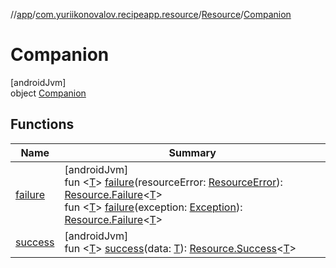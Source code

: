 //[app](../../../../index.md)/[com.yuriikonovalov.recipeapp.resource](../../index.md)/[Resource](../index.md)/[Companion](index.md)

# Companion

[androidJvm]\
object [Companion](index.md)

## Functions

| Name | Summary |
|---|---|
| [failure](failure.md) | [androidJvm]<br>fun &lt;[T](failure.md)&gt; [failure](failure.md)(resourceError: [ResourceError](../../-resource-error/index.md)): [Resource.Failure](../-failure/index.md)&lt;[T](failure.md)&gt;<br>fun &lt;[T](failure.md)&gt; [failure](failure.md)(exception: [Exception](https://kotlinlang.org/api/latest/jvm/stdlib/kotlin/-exception/index.html)): [Resource.Failure](../-failure/index.md)&lt;[T](failure.md)&gt; |
| [success](success.md) | [androidJvm]<br>fun &lt;[T](success.md)&gt; [success](success.md)(data: [T](success.md)): [Resource.Success](../-success/index.md)&lt;[T](success.md)&gt; |
